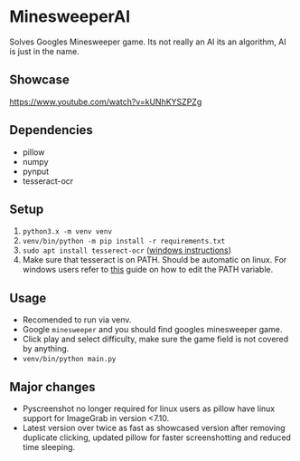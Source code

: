 # MinesweeperAI
Solves Googles Minesweeper game. Its not really an AI its an algorithm, AI is just in the name.

## Showcase
https://www.youtube.com/watch?v=kUNhKYSZPZg

## Dependencies
* pillow
* numpy
* pynput
* tesseract-ocr

## Setup
1. `python3.x -m venv venv`
2. `venv/bin/python -m pip install -r requirements.txt`
3. `sudo apt install tesserect-ocr` ([windows instructions](https://github.com/tesseract-ocr/tesseract/wiki#windows))
4. Make sure that tesseract is on PATH. Should be automatic on linux. For windows users refer to [this](https://www.architectryan.com/2018/03/17/add-to-the-path-on-windows-10/)
guide on how to edit the PATH variable.

## Usage
* Recomended to run via venv.
* Google `minesweeper` and you should find googles minesweeper game.
* Click play and select difficulty, make sure the game field is not covered by anything.
* `venv/bin/python main.py`

## Major changes
* Pyscreenshot no longer required for linux users as pillow have linux support for ImageGrab in version <7.10.
* Latest version over twice as fast as showcased version after 
removing duplicate clicking, updated pillow for faster screenshotting and reduced time sleeping.
